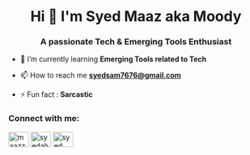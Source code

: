 <h1 align="center">Hi 👋 I'm Syed Maaz aka Moody </h1>
<h3 align="center">A passionate Tech & Emerging Tools Enthusiast</h3>


- 🌱 I’m currently learning **Emerging Tools related to Tech**

- 📫 How to reach me **syedsam7676@gmail.com**

- ⚡ Fun fact : **Sarcastic**

<h3 align="left">Connect with me:</h3>
<p align="left">
<a href="https://twitter.com/maazz_sd" target="blank"><img align="center" src="https://raw.githubusercontent.com/rahuldkjain/github-profile-readme-generator/master/src/images/icons/Social/twitter.svg" alt="maazz_sd" height="30" width="40" /></a>
<a href="https://linkedin.com/in/syedahmeduddinmaaz" target="blank"><img align="center" src="https://raw.githubusercontent.com/rahuldkjain/github-profile-readme-generator/master/src/images/icons/Social/linked-in-alt.svg" alt="syedahmeduddinmaaz" height="30" width="40" /></a>
<a href="https://stackoverflow.com/users/syed maaz" target="blank"><img align="center" src="https://raw.githubusercontent.com/rahuldkjain/github-profile-readme-generator/master/src/images/icons/Social/stack-overflow.svg" alt="syed maaz" height="30" width="40" /></a>
</p>

